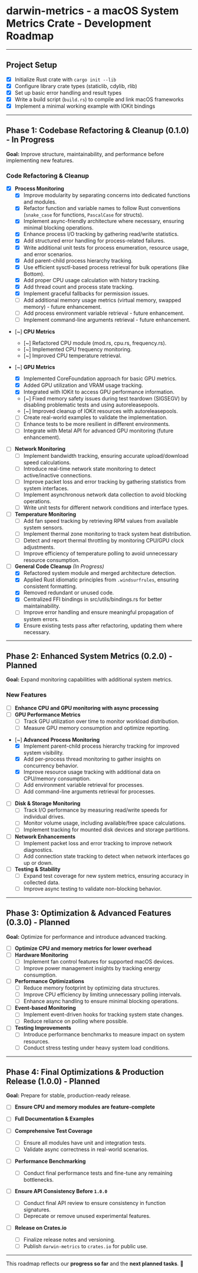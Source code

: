 # darwin-metrics - a macOS System Metrics Crate - Development Roadmap

---

## **Project Setup**

- [x] Initialize Rust crate with `cargo init --lib`
- [x] Configure library crate types (staticlib, cdylib, rlib)
- [x] Set up basic error handling and result types
- [x] Write a build script (`build.rs`) to compile and link macOS frameworks
- [x] Implement a minimal working example with IOKit bindings

---

## **Phase 1: Codebase Refactoring & Cleanup (0.1.0) - In Progress**

**Goal:** Improve structure, maintainability, and performance before implementing new features.

### **Code Refactoring & Cleanup**

- [x] **Process Monitoring**
  - [x] Improve modularity by separating concerns into dedicated functions and modules.
  - [x] Refactor function and variable names to follow Rust conventions (`snake_case` for functions, `PascalCase` for structs).
  - [x] Implement async-friendly architecture where necessary, ensuring minimal blocking operations.
  - [x] Enhance process I/O tracking by gathering read/write statistics.
  - [x] Add structured error handling for process-related failures.
  - [x] Write additional unit tests for process enumeration, resource usage, and error scenarios.
  - [x] Add parent-child process hierarchy tracking.
  - [x] Use efficient sysctl-based process retrieval for bulk operations (like Bottom).
  - [x] Add proper CPU usage calculation with history tracking.
  - [x] Add thread count and process state tracking.
  - [x] Implement graceful fallbacks for permission issues.
  - [ ] Add additional memory usage metrics (virtual memory, swapped memory) - future enhancement.
  - [ ] Add process environment variable retrieval - future enhancement.
  - [ ] Implement command-line arguments retrieval - future enhancement.

- [~] **CPU Metrics**
  - [~] Refactored CPU module (mod.rs, cpu.rs, frequency.rs).
  - [~] Implemented CPU frequency monitoring.
  - [~] Improved CPU temperature retrieval.

- [~] **GPU Metrics**
  - [x] Implemented CoreFoundation approach for basic GPU metrics.
  - [x] Added GPU utilization and VRAM usage tracking.
  - [x] Integrated with IOKit to access GPU performance information.
  - [~] Fixed memory safety issues during test teardown (SIGSEGV) by disabling problematic tests and using autoreleasepools.
  - [~] Improved cleanup of IOKit resources with autoreleasepools.
  - [ ] Create real-world examples to validate the implementation.
  - [ ] Enhance tests to be more resilient in different environments.
  - [ ] Integrate with Metal API for advanced GPU monitoring (future enhancement).

- [ ] **Network Monitoring**
  - [ ] Implement bandwidth tracking, ensuring accurate upload/download speed calculations.
  - [ ] Introduce real-time network state monitoring to detect active/inactive connections.
  - [ ] Improve packet loss and error tracking by gathering statistics from system interfaces.
  - [ ] Implement asynchronous network data collection to avoid blocking operations.
  - [ ] Write unit tests for different network conditions and interface types.

- [ ] **Temperature Monitoring**
  - [ ] Add fan speed tracking by retrieving RPM values from available system sensors.
  - [ ] Implement thermal zone monitoring to track system heat distribution.
  - [ ] Detect and report thermal throttling by monitoring CPU/GPU clock adjustments.
  - [ ] Improve efficiency of temperature polling to avoid unnecessary resource consumption.

- [ ] **General Code Cleanup** *(In Progress)*
  - [x] Refactored system module and merged architecture detection.
  - [x] Applied Rust idiomatic principles from `.windsurfrules`, ensuring consistent formatting.
  - [x] Removed redundant or unused code.
  - [x] Centralized FFI bindings in src/utils/bindings.rs for better maintainability.
  - [ ] Improve error handling and ensure meaningful propagation of system errors.
  - [x] Ensure existing tests pass after refactoring, updating them where necessary.

---

## **Phase 2: Enhanced System Metrics (0.2.0) - Planned**

**Goal:** Expand monitoring capabilities with additional system metrics.

### **New Features**

- [ ] **Enhance CPU and GPU monitoring with async processing**
- [ ] **GPU Performance Metrics**
  - [ ] Track GPU utilization over time to monitor workload distribution.
  - [ ] Measure GPU memory consumption and optimize reporting.

- [~] **Advanced Process Monitoring**
  - [x] Implement parent-child process hierarchy tracking for improved system visibility.
  - [x] Add per-process thread monitoring to gather insights on concurrency behavior.
  - [x] Improve resource usage tracking with additional data on CPU/memory consumption.
  - [ ] Add environment variable retrieval for processes.
  - [ ] Add command-line arguments retrieval for processes.

- [ ] **Disk & Storage Monitoring**
  - [ ] Track I/O performance by measuring read/write speeds for individual drives.
  - [ ] Monitor volume usage, including available/free space calculations.
  - [ ] Implement tracking for mounted disk devices and storage partitions.

- [ ] **Network Enhancements**
  - [ ] Implement packet loss and error tracking to improve network diagnostics.
  - [ ] Add connection state tracking to detect when network interfaces go up or down.

- [ ] **Testing & Stability**
  - [ ] Expand test coverage for new system metrics, ensuring accuracy in collected data.
  - [ ] Improve async testing to validate non-blocking behavior.

---

## **Phase 3: Optimization & Advanced Features (0.3.0) - Planned**

**Goal:** Optimize for performance and introduce advanced tracking.

- [ ] **Optimize CPU and memory metrics for lower overhead**
- [ ] **Hardware Monitoring**
  - [ ] Implement fan control features for supported macOS devices.
  - [ ] Improve power management insights by tracking energy consumption.
  
- [ ] **Performance Optimizations**
  - [ ] Reduce memory footprint by optimizing data structures.
  - [ ] Improve CPU efficiency by limiting unnecessary polling intervals.
  - [ ] Enhance async handling to ensure minimal blocking operations.

- [ ] **Event-based Monitoring**
  - [ ] Implement event-driven hooks for tracking system state changes.
  - [ ] Reduce reliance on polling where possible.

- [ ] **Testing Improvements**
  - [ ] Introduce performance benchmarks to measure impact on system resources.
  - [ ] Conduct stress testing under heavy system load conditions.

---

## **Phase 4: Final Optimizations & Production Release (1.0.0) - Planned**

**Goal:** Prepare for stable, production-ready release.

- [ ] **Ensure CPU and memory modules are feature-complete**
- [ ] **Full Documentation & Examples**

- [ ] **Comprehensive Test Coverage**
  - [ ] Ensure all modules have unit and integration tests.
  - [ ] Validate async correctness in real-world scenarios.

- [ ] **Performance Benchmarking**
  - [ ] Conduct final performance tests and fine-tune any remaining bottlenecks.

- [ ] **Ensure API Consistency Before `1.0.0`**
  - [ ] Conduct final API review to ensure consistency in function signatures.
  - [ ] Deprecate or remove unused experimental features.

- [ ] **Release on Crates.io**
  - [ ] Finalize release notes and versioning.
  - [ ] Publish `darwin-metrics` to `crates.io` for public use.

---

This roadmap reflects our **progress so far** and the **next planned tasks**. 🚀
